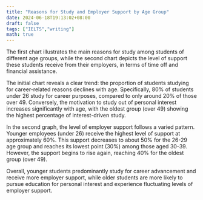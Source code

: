 ```yaml
---
title: "Reasons for Study and Employer Support by Age Group"
date: 2024-06-18T19:13:02+08:00
draft: false
tags: ["IELTS","writing"]
math: true
---
```


The first chart illustrates the main reasons for study among students of different age groups, while the second chart depicts the level of support these students receive from their employers, in terms of time off and financial assistance.

The initial chart reveals a clear trend: the proportion of students studying for career-related reasons declines with age. Specifically, 80% of students under 26 study for career purposes, compared to only around 20% of those over 49. Conversely, the motivation to study out of personal interest increases significantly with age, with the oldest group (over 49) showing the highest percentage of interest-driven study.

In the second graph, the level of employer support follows a varied pattern. Younger employees (under 26) receive the highest level of support at approximately 60%. This support decreases to about 50% for the 26-29 age group and reaches its lowest point (30%) among those aged 30-39. However, the support begins to rise again, reaching 40% for the oldest group (over 49).

Overall, younger students predominantly study for career advancement and receive more employer support, while older students are more likely to pursue education for personal interest and experience fluctuating levels of employer support.
